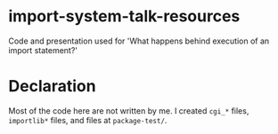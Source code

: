 # import-system-talk-resources
Code and presentation used for 'What happens behind execution of an import statement?'

# Declaration

Most of the code here are not written by me. I created `cgi_*` files, `importlib*` files, and files at `package-test/`.
